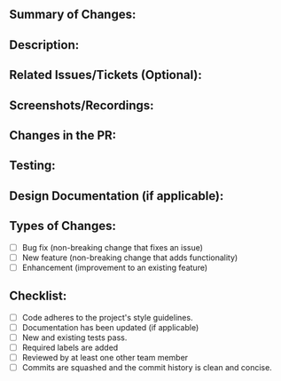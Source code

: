 ## Summary of Changes:

<!-- Provide a concise summary of the changes made in this pull request -->

## Description:

<!-- Describe the purpose and details of this pull request -->
<!-- Example: This PR adds a date range filter to the search function, enhancing user experience by providing more relevant and timely search results. -->

## Related Issues/Tickets (Optional):

<!-- Link to related issues or tickets -->
<!-- Example: Closes [Issue #123](link) -->

## Screenshots/Recordings:

<!-- Include screenshots or screen recordings to demonstrate the changes -->
<!-- Example: ![Date Range Filter UI](https://www.example.com/screenshot.png) -->

## Changes in the PR:

<!-- List the specific changes made in this pull request -->
<!-- Example:
- Implemented date range filter in the search function.
- Updated search API to handle date range parameters.
-->

## Testing:

<!-- Describe how you tested your changes in detail -->
<!-- Example:
- Unit Tests: Added tests for date range filter functionality.
- Integration Tests: Verified search results respect date range filter.
-->

## Design Documentation (if applicable):

<!-- Link to any design documents or specifications -->
<!-- Include a link to the Figma design related to this PR -->
<!-- [Figma Design](link_to_figma) -->

## Types of Changes:

<!-- Indicate the types of changes introduced by this pull request -->

-   [ ] Bug fix (non-breaking change that fixes an issue)
-   [ ] New feature (non-breaking change that adds functionality)
-   [ ] Enhancement (improvement to an existing feature)

## Checklist:

<!-- Ensure the following are completed before requesting a review -->

-   [ ] Code adheres to the project's style guidelines.
-   [ ] Documentation has been updated (if applicable)
-   [ ] New and existing tests pass.
-   [ ] Required labels are added
-   [ ] Reviewed by at least one other team member
-   [ ] Commits are squashed and the commit history is clean and concise.